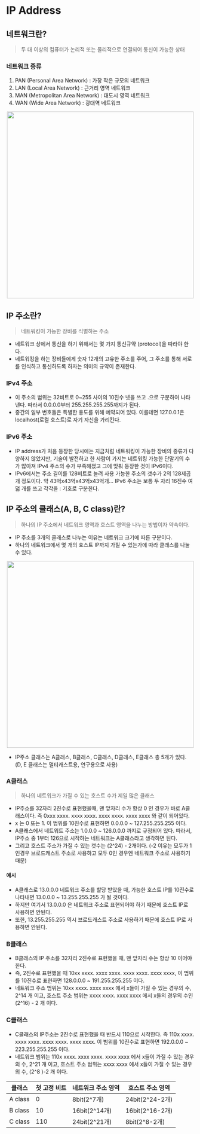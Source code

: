 # IP Address
## 네트워크란?
> 두 대 이상의 컴퓨터가 논리적 또는 물리적으로 연결되어 통신이 가능한 상태

### 네트워크 종류
1. PAN (Personal Area Network) : 가장 작은 규모의 네트워크
2. LAN (Local Area Network) : 근거리 영역 네트워크
3. MAN (Metropolitan Area Network) : 대도시 영역 네트워크
4. WAN (Wide Area Network) : 광대역 네트워크
<p align="center"><img src="../images/network_sort.jpg" width="500"></p>

## IP 주소란?
> 네트워킹이 가능한 장비를 식별하는 주소

- 네트워크 상에서 통신을 하기 위해서는 몇 가지 통신규약 (protocol)을 따라야 한다.
- 네트워킹을 하는 장비들에게 숫자 12개의 고유한 주소를 주어, 그 주소를 통해 서로를 인식하고 통신하도록 하자는 의미의 규약이 존재한다.

### IPv4 주소
- 이 주소의 범위는 32비트로 0~255 사이의 10진수 넷을 쓰고 .으로 구분하여 나타낸다. 따라서 0.0.0.0부터 255.255.255.255까지가 된다. 
- 중간의 일부 번호들은 특별한 용도를 위해 예약되어 있다. 이를테면 127.0.0.1은 localhost(로컬 호스트)로 자기 자신을 가리킨다.

### IPv6 주소
- IP address가 처음 등장한 당시에는 지금처럼 네트워킹이 가능한 장비의 종류가 다양하지 않았지만, 기술이 발전하고 한 사람이 가지는 네트워킹 가능한 단말기의 수가 많아져 IPv4 주소의 수가 부족해졌고 그에 맞춰 등장한 것이 IPv6이다. 
- IPv6에서는 주소 길이를 128비트로 늘려 사용 가능한 주소의 갯수가 2의 128제곱개 정도이다. 약 43억x43억x43억x43억개... IPv6 주소는 보통 두 자리 16진수 여덟 개를 쓰고 각각을 : 기호로 구분한다.

## IP 주소의 클래스(A, B, C class)란?
> 하나의 IP 주소에서 네트워크 영역과 호스트 영역을 나누는 방법이자 약속이다.

- IP 주소를 3개의 클래스로 나누는 이유는 네트워크 크기에 따른 구분이다.
- 하나의 네트워크에서 몇 개의 호스트 IP까지 가질 수 있는가에 따라 클래스를 나눌 수 있다.

<p align="center"><img src="../images/ip_address_class.jpg" width="500"></p>

- IP주소 클래스는 A클래스, B클래스, C클래스, D클래스, E클래스 총 5개가 있다. (D, E 클래스는 멀티캐스트용, 연구용으로 사용)

### A클래스
> 하나의 네트워크가 가질 수 있는 호스트 수가 제일 많은 클래스
- IP주소를 32자리 2진수로 표현했을때, 맨 앞자리 수가 항상 0 인 경우가 바로 A클래스이다. 즉 0xxx xxxx. xxxx xxxx. xxxx xxxx. xxxx xxxx 와 같이 되어있다. 
- x 는 0 또는 1. 이 범위를 10진수로 표현하면 0.0.0.0 ~ 127.255.255.255 이다.
- A클래스에서 네트워트 주소는 1.0.0.0 ~ 126.0.0.0 까지로 규정되어 있다. 따라서, IP주소 중 1부터 126으로 시작하는 네트워크는 A클래스라고 생각하면 된다.
- 그리고 호스트 주소가 가질 수 있는 갯수는 (2^24) - 2개이다. (-2 이유는 모두가 1인경우 브로드캐스트 주소로 사용하고 모두 0인 경우엔 네트워크 주소로 사용하기 때문) 
#### 예시
- A클래스로 13.0.0.0 네트워크 주소를 할당 받았을 때, 가능한 호스트 IP를 10진수로 나타내면 13.0.0.0 ~ 13.255.255.255 가 될 것이다. 
- 하지만 여기서 13.0.0.0 은 네트워크 주소로 표현되어야 하기 때문에 호스트 IP로 사용하면 안된다. 
- 또한, 13.255.255.255 역시 브로드캐스트 주소로 사용하기 때문에 호스트 IP로 사용하면 안된다.

### B클래스
- B클래스의 IP 주소를 32자리 2진수로 표현했을 때, 맨 앞자리 수는 항상 10 이어야 한다.
- 즉, 2진수로 표현했을 때 10xx xxxx. xxxx xxxx. xxxx xxxx. xxxx xxxx, 이 범위를 10진수로 표현하면 128.0.0.0 ~ 191.255.255.255 이다.
- 네트워크 주소 범위는 10xx xxxx. xxxx xxxx 에서 x들이 가질 수 있는 경우의 수, 2^14 개 이고, 호스트 주소 범위는 xxxx xxxx. xxxx xxxx 에서 x들의 경우의 수인 (2^16) - 2 개 이다.

### C클래스
- C클래스의 IP주소는 2진수로 표현했을 때 반드시 110으로 시작한다. 즉 110x xxxx. xxxx xxxx. xxxx xxxx. xxxx xxxx. 이 범위를 10진수로 표현하면 192.0.0.0 ~ 223.255.255.255 이다.
- 네트워크 범위는 110x xxxx. xxxx xxxx. xxxx xxxx 에서 x들이 가질 수 있는 경우의 수, 2^21 개 이고, 호스트 주소 범위는 xxxx xxxx 에서 x들이 가질 수 있는 경우의 수, (2^8 )-2 개 이다.

|클래스|첫 고정 비트|네트워크 주소 영역|호스트 주소 영역|
|---|---|---|---|
|A class|0|8bit(2^7개)|24bit(2^24-2개)|
|B class|10|16bit(2^14개)|16bit(2^16-2개)|
|C class|110|24bit(2^21개)|8bit(2^8-2개)|
